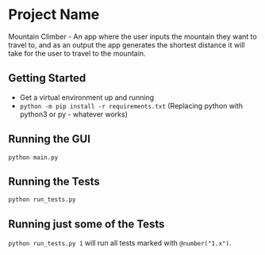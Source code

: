 # Project Name
Mountain Climber - An app  where the user inputs the mountain they want to travel to, and as an output the app generates the shortest distance it will take for the user to travel to the mountain.

## Getting Started


* Get a virtual environment up and running
* `python -m pip install -r requirements.txt` (Replacing python with python3 or py - whatever works)

## Running the GUI

`python main.py`

## Running the Tests

`python run_tests.py`

## Running just some of the Tests

`python run_tests.py 1` will run all tests marked with `@number("1.x")`.
